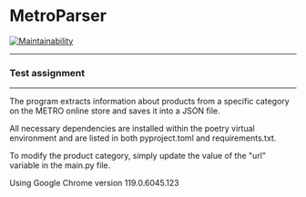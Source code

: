 # MetroParser

[![Maintainability](https://api.codeclimate.com/v1/badges/d2051ebeca2859cf7ae6/maintainability)](https://codeclimate.com/github/blacksmokezip/MetroParser/maintainability)

---

### Test assignment

---

The program extracts information about products from a specific category on the METRO online store and saves it into a JSON file.

All necessary dependencies are installed within the poetry virtual environment and are listed in both pyproject.toml and requirements.txt.

To modify the product category, simply update the value of the "url" variable in the main.py file.

Using Google Chrome version 119.0.6045.123
